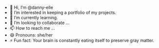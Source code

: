 - 👋 Hi, I’m @danny-elle
- 👀 I’m interested in keeping a portfolio of my projects.
- 🌱 I’m currently learning.
- 💞️ I’m looking to collaborate ...
- 📫 How to reach me ...
- 😄 Pronouns: she/her
- ⚡ Fun fact: Your brain is constantly eating itself to preserve gray matter.

<!---
danny-elle/danny-elle is a ✨ special ✨ repository because its `README.md` (this file) appears on your GitHub profile.
You can click the Preview link to take a look at your changes.
--->
